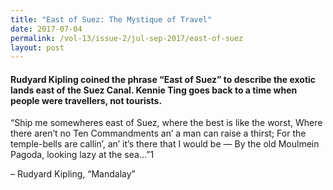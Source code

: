 ```yaml
---
title: "East of Suez: The Mystique of Travel"
date: 2017-07-04
permalink: /vol-13/issue-2/jul-sep-2017/east-of-suez
layout: post
---
```

#### Rudyard Kipling coined the phrase “East of Suez” to describe the exotic lands east of the Suez Canal. **Kennie Ting** goes back to a time when people were travellers, not tourists.

“Ship me somewheres east of Suez, where the best is like the worst,
Where there aren’t no Ten Commandments an’ a man can raise a thirst;
For the temple-bells are callin’, an’ it’s there that I would be —
By the old Moulmein Pagoda, looking lazy at the sea…”1

– Rudyard Kipling, “Mandalay”